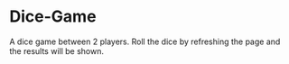 # Dice-Game
A dice game between 2 players. Roll the dice by refreshing the page and the results will be shown.
